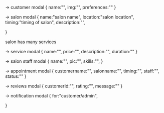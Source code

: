 -> customer modal
{
    name:"",
    img:"",
    preferences:""
}

-> salon modal
{
    name:"salon name",
    location:"salon location",
    timing:"timing of salon",
    description:"",

}

salon has many services

-> service modal
{
    name:"",
    price:"",
    description:"",
    duration:""
}

-> salon staff modal
{
    name:"",
    pic:"",
    skills:"",
}


-> appointment modal
{
    customername:"",
    salonname:"",
    timing:"",
    staff:"",
    status:""
}

-> reviews modal
{
    customerId:"",
    rating:"",
    message:""
}

-> notification modal
{
    for:"customer/admin",
    
}